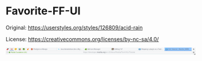 # Favorite-FF-UI

Original: https://userstyles.org/styles/126809/acid-rain

License: https://creativecommons.org/licenses/by-nc-sa/4.0/

![alt text](https://raw.githubusercontent.com/RasAlhague/FF-UI/master/Screenshot%20from%202016-09-15%2000-12-38.png "Demo")
